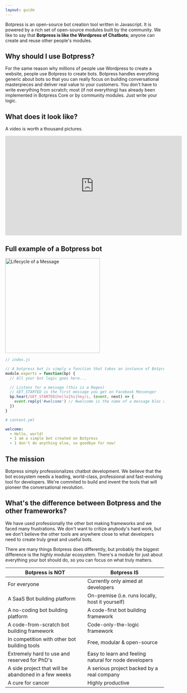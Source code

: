 ```yaml
---
layout: guide
---
```


Botpress is an open-source bot creation tool written in Javascript. It is powered by a rich set of open-source modules built by the community. We like to say that **Botpress is like the Wordpress of Chatbots**; anyone can create and reuse other people's modules.

## Why should I use Botpress? <a class="toc" id="toc-why-should-i-use-botpress" href="#toc-why-should-i-use-botpress"></a>

For the same reason why millions of people use Wordpress to create a website, people use Botpress to create bots. Botpress handles everything generic about bots so that you can really focus on building conversational masterpieces and deliver real value to your customers. You don't have to write everything from scratch; most (if not everything) has already been implemented in Botpress Core or by community modules. Just write your logic.

## What does it look like? <a class="toc" id="toc-what-does-it-look-like" href="#toc-what-does-it-look-like"></a>

A video is worth a thousand pictures.

<iframe width="560" height="315" src="https://www.youtube.com/embed/WE18-LgZNwE" frameborder="0" allowfullscreen></iframe>

## Full example of a Botpress bot <a class="toc" id="toc-full-example-of-a-botpress-bot" href="#toc-full-example-of-a-botpress-bot"></a>

<img alt="Lifecycle of a Message" height="300" src="https://raw.githubusercontent.com/botpress/botpress/next/assets/hello_world_botpress.jpg">

```js
// index.js

// A botpress bot is simply a function that takes an instance of Botpress (bp) as an argument
module.exports = function(bp) {
  // All your bot logic goes here...

  // Listens for a message (this is a Regex)
  // GET_STARTED is the first message you get on Facebook Messenger
  bp.hear(/GET_STARTED|hello|hi|hey/i, (event, next) => {
    event.reply('#welcome') // #welcome is the name of a message bloc defined in `content.yml`
  })
}
```

```yaml
# content.yml

welcome:
  - Hello, world!
  - I am a simple bot created on Botpress
  - I don't do anything else, so goodbye for now!
```

## The mission <a class="toc" id="toc-the-mission" href="#toc-the-mission"></a>

Botpress simply professionalizes chatbot development. We believe that the bot ecosystem needs a leading, world-class, professional and fast-evolving tool for developers. We're commited to build and invent the tools that will pioneer the conversational revolution.

## What's the difference between Botpress and the other frameworks? <a class="toc" id="toc-what-s-the-difference-between-botpress-and-the-other-frameworks" href="#toc-what-s-the-difference-between-botpress-and-the-other-frameworks"></a>

We have used professionally the other bot making frameworks and we faced many frustrations. We don't want to critize anybody's hard work, but we don't believe the other tools are anywhere close to what developers need to create truly great and useful bots.

There are many things Botpress does differently, but probably the biggest difference is the highly modular ecosystem. There's a module for just about everything your bot should do, so you can focus on what truly matters.

| Botpress is **NOT** | Botpress **IS** |
|---|---|
| For everyone    |   Currently only aimed at developers
| A SaaS Bot building platform  |   On-premise (i.e. runs locally, host it yourself)
| A no-coding bot building platform   |   A code-first bot building framework
| A code-from-scratch bot building framework   |   Code-only-the-logic framework
| In competition with other bot building tools    |   Free, modular & open-source
| Extremely hard to use and reserved for PhD's    |   Easy to learn and feeling natural for node developers
| A side project that will be abandoned in a few weeks    |   A serious project backed by a real company
| A cure for cancer   |   Highly productive
